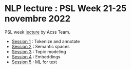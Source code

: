 # NLP lecture : PSL Week 21-25 novembre 2022


PSL week [lecture](https://benaventc.github.io/NLP_lecture_PSLWeek/) by Acss Team.

- [Session 1](https://benaventc.github.io/NLP_lecture_PSLWeek/session1.html) : Tokenize and annotate
- [Session 2](https://benaventc.github.io/NLP_lecture_PSLWeek/session2.html) : Semantic spaces
- [Session 3](https://benaventc.github.io/NLP_lecture_PSLWeek/session3.html) : Topic modeling
- [Session 4](https://benaventc.github.io/NLP_lecture_PSLWeek/session4.html) : Embeddings
- [Session 5](https://benaventc.github.io/NLP_lecture_PSLWeek/session5.html) : ML for text
